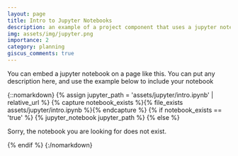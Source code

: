 ```yaml
---
layout: page
title: Intro to Jupyter Notebooks
description: an example of a project component that uses a jupyter notebook
img: assets/img/jupyter.png
importance: 2
category: planning
giscus_comments: true
---
```


You can embed a jupyter notebook on a page like this. You can put any description here, and use the example below to include your notebook

{::nomarkdown}
{% assign jupyter_path = 'assets/jupyter/intro.ipynb' | relative_url %}
{% capture notebook_exists %}{% file_exists assets/jupyter/intro.ipynb %}{% endcapture %}
{% if notebook_exists == 'true' %}
  {% jupyter_notebook jupyter_path %}
{% else %}
  <p>Sorry, the notebook you are looking for does not exist.</p>
{% endif %}
{:/nomarkdown}